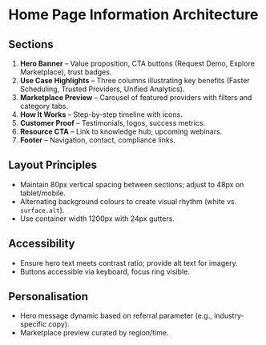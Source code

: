 # Home Page Information Architecture

## Sections
1. **Hero Banner** – Value proposition, CTA buttons (Request Demo, Explore Marketplace), trust badges.
2. **Use Case Highlights** – Three columns illustrating key benefits (Faster Scheduling, Trusted Providers, Unified Analytics).
3. **Marketplace Preview** – Carousel of featured providers with filters and category tabs.
4. **How It Works** – Step-by-step timeline with icons.
5. **Customer Proof** – Testimonials, logos, success metrics.
6. **Resource CTA** – Link to knowledge hub, upcoming webinars.
7. **Footer** – Navigation, contact, compliance links.

## Layout Principles
- Maintain 80px vertical spacing between sections; adjust to 48px on tablet/mobile.
- Alternating background colours to create visual rhythm (white vs. `surface.alt`).
- Use container width 1200px with 24px gutters.

## Accessibility
- Ensure hero text meets contrast ratio; provide alt text for imagery.
- Buttons accessible via keyboard, focus ring visible.

## Personalisation
- Hero message dynamic based on referral parameter (e.g., industry-specific copy).
- Marketplace preview curated by region/time.
